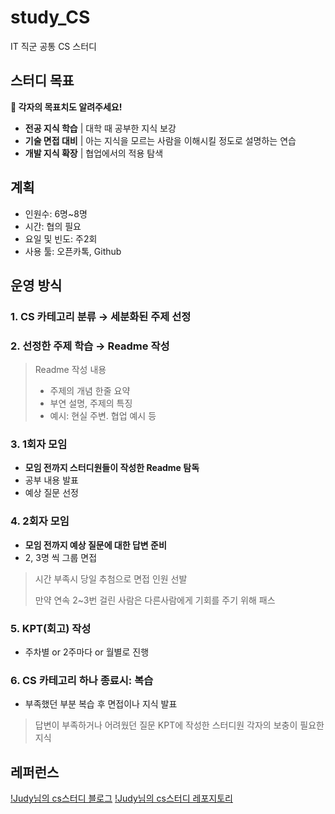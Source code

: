 # study_CS
IT 직군 공통 CS 스터디

## 스터디 목표

**📢 각자의 목표치도 알려주세요!**

- **전공 지식 학습**  |  대학 때 공부한 지식 보강
- **기술 면접 대비**  |  아는 지식을 모르는 사람을 이해시킬 정도로 설명하는 연습
- **개발 지식 확장**  |  협업에서의 적용 탐색


## 계획
- 인원수: 6명~8명
- 시간: 협의 필요
- 요일 및 빈도: 주2회
- 사용 툴: 오픈카톡, Github

## 운영 방식
### 1. CS 카테고리 분류 → 세분화된 주제 선정
### 2. 선정한 주제 학습 → Readme 작성
> Readme 작성 내용
> - 주제의 개념 한줄 요약
> - 부연 설명, 주제의 특징
> - 예시: 현실 주변. 협업 예시 등
### 3. 1회자 모임
- **모임 전까지 스터디원들이 작성한 Readme 탐독**
- 공부 내용 발표
- 예상 질문 선정
### 4. 2회자 모임
- **모임 전까지 예상 질문에 대한 답변 준비**
- 2, 3명 씩 그룹 면접
> 시간 부족시 당일 추첨으로 면접 인원 선발
> 
> 만약 연속 2~3번 걸린 사람은 다른사람에게 기회를 주기 위해 패스
### 5. KPT(회고) 작성
- 주차별 or 2주마다 or 월별로 진행
### 6. CS 카테고리 하나 종료시: 복습
- 부족했던 부분 복습 후 면접이나 지식 발표 
> 답변이 부족하거나 어려웠던 질문
> KPT에 작성한 스터디원 각자의 보충이 필요한 지식

## 레퍼런스
[!Judy님의 cs스터디 블로그](https://hello-judy-world.tistory.com/194)
[!Judy님의 cs스터디 레포지토리](https://github.com/devSquad-study/2023-CS-Study)
